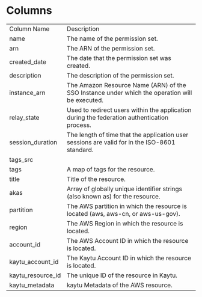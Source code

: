 # Columns  

<table>
	<tr><td>Column Name</td><td>Description</td></tr>
	<tr><td>name</td><td>The name of the permission set.</td></tr>
	<tr><td>arn</td><td>The ARN of the permission set.</td></tr>
	<tr><td>created_date</td><td>The date that the permission set was created.</td></tr>
	<tr><td>description</td><td>The description of the permission set.</td></tr>
	<tr><td>instance_arn</td><td>The Amazon Resource Name (ARN) of the SSO Instance under which the operation will be executed.</td></tr>
	<tr><td>relay_state</td><td>Used to redirect users within the application during the federation authentication process.</td></tr>
	<tr><td>session_duration</td><td>The length of time that the application user sessions are valid for in the ISO-8601 standard.</td></tr>
	<tr><td>tags_src</td><td></td></tr>
	<tr><td>tags</td><td>A map of tags for the resource.</td></tr>
	<tr><td>title</td><td>Title of the resource.</td></tr>
	<tr><td>akas</td><td>Array of globally unique identifier strings (also known as) for the resource.</td></tr>
	<tr><td>partition</td><td>The AWS partition in which the resource is located (aws, aws-cn, or aws-us-gov).</td></tr>
	<tr><td>region</td><td>The AWS Region in which the resource is located.</td></tr>
	<tr><td>account_id</td><td>The AWS Account ID in which the resource is located.</td></tr>
	<tr><td>kaytu_account_id</td><td>The Kaytu Account ID in which the resource is located.</td></tr>
	<tr><td>kaytu_resource_id</td><td>The unique ID of the resource in Kaytu.</td></tr>
	<tr><td>kaytu_metadata</td><td>kaytu Metadata of the AWS resource.</td></tr>
</table>